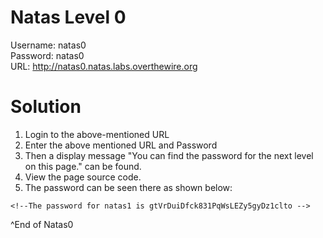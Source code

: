 # Natas Level 0

Username: natas0 <br/>
Password: natas0 <br/>
URL:      http://natas0.natas.labs.overthewire.org <br/>

# Solution

1. Login to the above-mentioned URL
2. Enter the above mentioned URL and Password
3. Then a display message "You can find the password for the next level on this page." can be found.
4. View the page source code.
5. The password can be seen there as shown below:

```
<!--The password for natas1 is gtVrDuiDfck831PqWsLEZy5gyDz1clto -->
```
^End of Natas0
